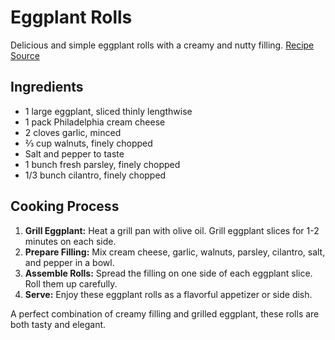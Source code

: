 # Eggplant Rolls

Delicious and simple eggplant rolls with a creamy and nutty filling. [Recipe Source](https://www.instagram.com/reel/CnRY1KIAKjH/?utm_source=ig_web_copy_link)

## Ingredients

- 1 large eggplant, sliced thinly lengthwise
- 1 pack Philadelphia cream cheese
- 2 cloves garlic, minced
- ⅔ cup walnuts, finely chopped
- Salt and pepper to taste
- 1 bunch fresh parsley, finely chopped
- 1/3 bunch cilantro, finely chopped

## Cooking Process

1. **Grill Eggplant:** Heat a grill pan with olive oil. Grill eggplant slices for 1-2 minutes on each side.
2. **Prepare Filling:** Mix cream cheese, garlic, walnuts, parsley, cilantro, salt, and pepper in a bowl.
3. **Assemble Rolls:** Spread the filling on one side of each eggplant slice. Roll them up carefully.
4. **Serve:** Enjoy these eggplant rolls as a flavorful appetizer or side dish.

A perfect combination of creamy filling and grilled eggplant, these rolls are both tasty and elegant.
